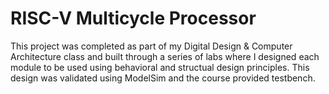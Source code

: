 # RISC-V Multicycle Processor
This project was completed as part of my Digital Design & Computer Architecture class and built through a series of labs where I designed each module to be used using behavioral and structual design principles. This design was validated using ModelSim and the course provided testbench. 
